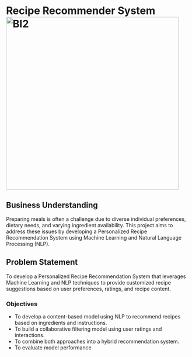 # Recipe Recommender System <img width="473" alt="BI2" src="https://github.com/mmuirigo/Group-6-Capstone-Project/blob/main/plate.PNG">

## Business Understanding
Preparing meals is often a challenge due to diverse individual preferences, dietary needs, and varying ingredient availability. This project aims to address these issues by developing a Personalized Recipe Recommendation System using Machine Learning and Natural Language Processing (NLP).
## Problem Statement
To develop a Personalized Recipe Recommendation System that leverages Machine Learning and NLP techniques to provide customized recipe suggestions based on user preferences, ratings, and recipe content.
### Objectives
- To develop a content-based model using NLP to recommend recipes based on ingredients and instructions.
- To build a collaborative filtering model using user ratings and interactions.
- To combine both approaches into a hybrid recommendation system.
- To evaluate model performance
